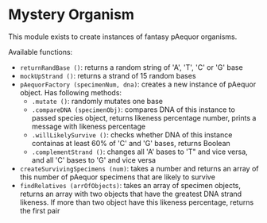 # Mystery Organism

This module exists to create instances of fantasy pAequor organisms. 

Available functions:
* `returnRandBase ()`: returns a random string of 'A', 'T', 'C' or 'G' base
* `mockUpStrand ()`: returns a strand of 15 random bases
* `pAequorFactory (specimenNum, dna)`: creates a new instance of pAequor object. Has following methods:
    * `.mutate ()`: randomly mutates one base
    * `.compareDNA (specimenObj)`: compares DNA of this instance to passed species object, returns likeness percentage number, prints a message with likeness percentage
    * `.willLikelySurvive ()`: checks whether DNA of this instance containas at least 60% of 'C' and 'G' bases, returns Boolean
    * `.complementStrand ()`: changes all 'A' bases to 'T" and vice versa, and all 'C' bases to 'G' and vice versa
* `createSurvivingSpecimens (num)`: takes a number and returns an array of this number of pAequor specimens that are likely to survive
* `findRelatives (arrOfObjects)`: takes an array of specimen objects, returns an array with two objects that have the greatest DNA strand likeness. If more than two object have this likeness percentage, returns the first pair